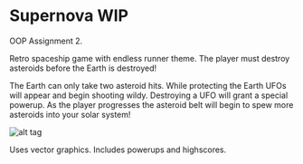 Supernova WIP
=========

OOP Assignment 2.

Retro spaceship game with endless runner theme. The player must destroy asteroids before the Earth is destroyed! 

The Earth can only take two asteroid hits. While protecting the Earth UFOs will appear and begin shooting wildy. Destroying a UFO will grant a special powerup. As the player progresses the asteroid belt will begin to spew more asteroids into your solar system! 

![alt tag](https://github.com/Zontzor/Supernova/blob/master/data/screencap.png)

Uses vector graphics. Includes powerups and highscores.

